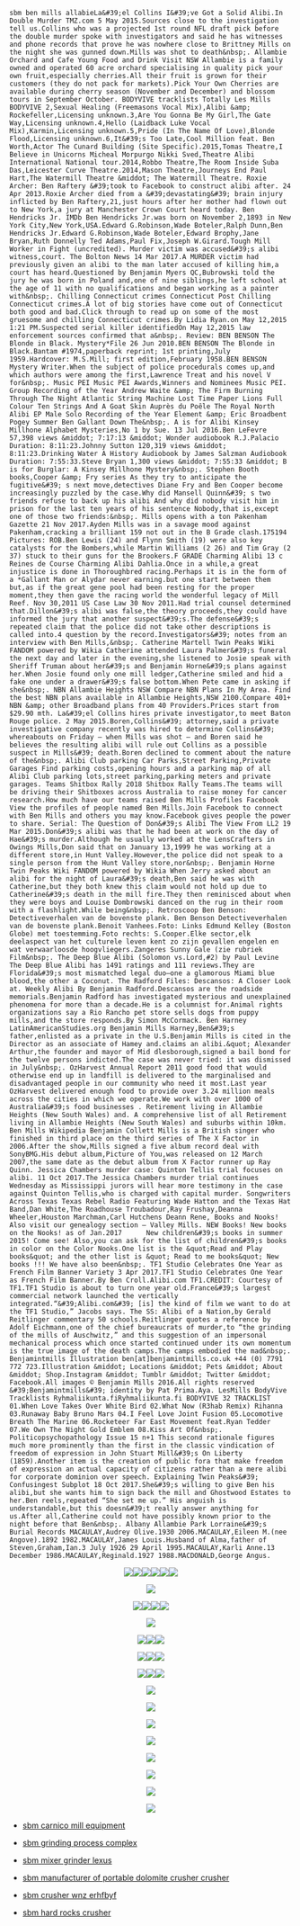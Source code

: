 
```
sbm ben mills allabieLa&#39;el Collins I&#39;ve Got a Solid Alibi.In Double Murder TMZ.com 5 May 2015.Sources close to the investigation tell us.Collins who was a projected 1st round NFL draft pick before the double murder spoke with investigators and said he has witnesses and phone records that prove he was nowhere close to Brittney Mills on the night she was gunned down.Mills was shot to death&nbsp;. Allambie Orchard and Cafe Young Food and Drink Visit NSW Allambie is a family owned and operated 60 acre orchard specialising in quality pick your own fruit,especially cherries.All their fruit is grown for their customers (they do not pack for markets).Pick Your Own Cherries are available during cherry season (November and December) and blossom tours in September October. BODYVIVE tracklists Totally Les Mills BODYVIVE 2,Sexual Healing (Freemasons Vocal Mix),Alibi &amp; Rockefeller,Licensing unknown.3,Are You Gonna Be My Girl,The Gate Way,Licensing unknown.4,Hello (Laidback Luke Vocal Mix),Karmin,Licensing unknown.5,Pride (In The Name Of Love),Blonde Flood,Licensing unknown.6,It&#39;s Too Late,Cool Million feat. Ben Worth,Actor The Cunard Building (Site Specific).2015,Tomas Theatre,I Believe in Unicorns Micheal Morpurgo Nikki Sved,Theatre Alibi International National tour.2014,Robbo Theatre,The Room Inside Suba Das,Leicester Curve Theatre.2014,Mason Theatre,Journeys End Paul Hart,The Watermill Theatre &middot; The Watermill Theatre. Roxie Archer: Ben Raftery &#39;took to Facebook to construct alibi after. 24 Apr 2013.Roxie Archer died from a &#39;devastating&#39; brain injury inflicted by Ben Raftery,21,just hours after her mother had flown out to New York,a jury at Manchester Crown Court heard today. Ben Hendricks Jr. IMDb Ben Hendricks Jr.was born on November 2,1893 in New York City,New York,USA.Edward G.Robinson,Wade Boteler,Ralph Dunn,Ben Hendricks Jr.Edward G.Robinson,Wade Boteler,Edward Brophy,Jane Bryan,Ruth Donnelly Ted Adams,Paul Fix,Joseph W.Girard.Tough Mill Worker in Fight (uncredited). Murder victim was accused&#39;s alibi witness,court. The Bolton News 14 Mar 2017.A MURDER victim had previously given an alibi to the man later accused of killing him,a court has heard.Questioned by Benjamin Myers QC,Bubrowski told the jury he was born in Poland and,one of nine siblings,he left school at the age of 11 with no qualifications and began working as a painter with&nbsp;. Chilling Connecticut crimes Connecticut Post Chilling Connecticut crimes.A lot of big stories have come out of Connecticut both good and bad.Click through to read up on some of the most gruesome and chilling Connecticut crimes.By Lidia Ryan.on May 12,2015 1:21 PM.Suspected serial killer identifiedOn May 12,2015 law enforcement sources confirmed that a&nbsp;. Review: BEN BENSON The Blonde in Black. Mystery*File 26 Jun 2010.BEN BENSON The Blonde in Black.Bantam #1974,paperback reprint; 1st printing,July 1959.Hardcover: M.S.Mill; first edition,February 1958.BEN BENSON Mystery Writer.When the subject of police procedurals comes up,and which authors were among the first,Lawrence Treat and his novel V for&nbsp;. Music PEI Music PEI Awards,Winners and Nominees Music PEI. Group Recording of the Year Andrew Waite &amp; The Firm Burning Through The Night Atlantic String Machine Lost Time Paper Lions Full Colour Ten Strings And A Goat Skin Auprès du Poêle The Royal North Alibi EP Male Solo Recording of the Year Element &amp; Eric Broadbent Pogey Summer Ben Gallant Down The&nbsp;. A is for Alibi Kinsey Millhone Alphabet Mysteries,No 1 by Sue. 13 Jul 2016.Ben LeFevre 57,398 views &middot; 7:17:13 &middot; Wonder audiobook R.J.Palacio Duration: 8:11:23.Johnny Sutton 120,319 views &middot; 8:11:23.Drinking Water A History Audiobook by James Salzman Audiobook Duration: 7:55:33.Steve Bryan 1,300 views &middot; 7:55:33 &middot; B is for Burglar: A Kinsey Millhone Mystery&nbsp;. Stephen Booth books,Cooper &amp; Fry series As they try to anticipate the fugitive&#39; s next move,detectives Diane Fry and Ben Cooper become increasingly puzzled by the case.Why did Mansell Quinn&#39; s two friends refuse to back up his alibi And why did nobody visit him in prison for the last ten years of his sentence Nobody,that is,except one of those two friends:&nbsp;. Mills opens with a ton Pakenham Gazette 21 Nov 2017.Ayden Mills was in a savage mood against Pakenham,cracking a brilliant 159 not out in the B Grade clash.175194 Pictures: ROB.Ben Lewis (24) and Flynn Smith (19) were also key catalysts for the Bombers,while Martin Williams (2 26) and Tim Gray (2 37) stuck to their guns for the Brookers.F GRADE Charming Alibi 13 c Reines de Course Charming Alibi Dahlia.Once in a while,a great injustice is done in Thoroughbred racing.Perhaps it is in the form of a *Gallant Man or Alydar never earning.but one start between them but,as if the great gene pool had been resting for the proper moment,they then gave the racing world the wonderful legacy of Mill Reef. Nov 30,2011 US Case Law 30 Nov 2011.Had trial counsel determined that.Dillon&#39;s alibi was false,the theory proceeds,they could have informed the jury that another suspect&#39;s.The defense&#39;s repeated claim that the police did not take other descriptions is called into.4 question by the record.Investigators&#39; notes from an interview with Ben Mills,&nbsp;. Catherine Martell Twin Peaks Wiki FANDOM powered by Wikia Catherine attended Laura Palmer&#39;s funeral the next day and later in the evening,she listened to Josie speak with Sheriff Truman about her&#39;s and Benjamin Horne&#39;s plans against her.When Josie found only one mill ledger,Catherine smiled and hid a fake one under a drawer&#39;s false bottom.When Pete came in asking if she&nbsp;. NBN Allambie Heights NSW Compare NBN Plans In My Area. Find the best NBN plans available in Allambie Heights,NSW 2100.Compare 401+ NBN &amp; other Broadband plans from 40 Providers.Prices start from $29.90 mth. La&#39;el Collins hires private investigator,to meet Baton Rouge police. 2 May 2015.Boren,Collins&#39; attorney,said a private investigative company recently was hired to determine Collins&#39; whereabouts on Friday — when Mills was shot — and Boren said he believes the resulting alibi will rule out Collins as a possible suspect in Mills&#39; death.Boren declined to comment about the nature of the&nbsp;. Alibi Club parking Car Parks,Street Parking,Private Garages Find parking costs,opening hours and a parking map of all Alibi Club parking lots,street parking,parking meters and private garages. Teams Shitbox Rally 2018 Shitbox Rally Teams.The teams will be driving their Shitboxes across Australia to raise money for cancer research.How much have our teams raised Ben Mills Profiles Facebook View the profiles of people named Ben Mills.Join Facebook to connect with Ben Mills and others you may know.Facebook gives people the power to share. Serial: The Question of Don&#39;s Alibi The View From LL2 19 Mar 2015.Don&#39;s alibi was that he had been at work on the day of Hae&#39;s murder.Although he usually worked at the LensCrafters in Owings Mills,Don said that on January 13,1999 he was working at a different store,in Hunt Valley.However,the police did not speak to a single person from the Hunt Valley store,nor&nbsp;. Benjamin Horne Twin Peaks Wiki FANDOM powered by Wikia When Jerry asked about an alibi for the night of Laura&#39;s death,Ben said he was with Catherine,but they both knew this claim would not hold up due to Catherine&#39;s death in the mill fire.They then reminisced about when they were boys and Louise Dombrowski danced on the rug in their room with a flashlight.While being&nbsp;. Retroscoop Ben Benson: Detectiveverhalen van de bovenste plank. Ben Benson Detectiveverhalen van de bovenste plank.Benoit Vanhees.Foto: Links Edmund Kelley (Boston Globe) met toestemming.Foto rechts: S.Cooper.Elke sector,elk deelaspect van het culturele leven kent zo zijn gevallen engelen en wat verwaarloosde hoogvliegers.Zangeres Sunny Gale (zie rubriek Film&nbsp;. The Deep Blue Alibi (Solomon vs.Lord,#2) by Paul Levine The Deep Blue Alibi has 1491 ratings and 111 reviews.They are Florida&#39;s most mismatched legal duo—one a glamorous Miami blue blood,the other a Coconut. The Radford Files: Descansos: A Closer Look at. Weekly Alibi By Benjamin Radford.Descansos are the roadside memorials.Benjamin Radford has investigated mysterious and unexplained phenomena for more than a decade.He is a columnist for.Animal rights organizations say a Rio Rancho pet store sells dogs from puppy mills,and the store responds.By Simon McCormack. Ben Harney LatinAmericanStudies.org Benjamin Mills Harney,Ben&#39;s father,enlisted as a private in the U.S.Benjamin Mills is cited in the Director as an associate of Hamey and.claims an alibi.&quot; Alexander Arthur,the founder and mayor of Mid dlesborough,signed a bail bond for the twelve persons indicted.The case was never tried: it was dismissed in July&nbsp;. OzHarvest Annual Report 2011 good food that would otherwise end up in landfill is delivered to the marginalised and disadvantaged people in our community who need it most.Last year OzHarvest delivered enough food to provide over 3.24 million meals across the cities in which we operate.We work with over 1000 of Australia&#39;s food businesses . Retirement living in Allambie Heights (New South Wales) and. A comprehensive list of all Retirement living in Allambie Heights (New South Wales) and suburbs within 10km. Ben Mills Wikipedia Benjamin Collett Mills is a British singer who finished in third place on the third series of The X Factor in 2006.After the show,Mills signed a five album record deal with SonyBMG.His debut album,Picture of You,was released on 12 March 2007,the same date as the debut album from X Factor runner up Ray Quinn. Jessica Chambers murder case: Quinton Tellis trial focuses on alibi. 11 Oct 2017.The Jessica Chambers murder trial continues Wednesday as Mississippi jurors will hear more testimony in the case against Quinton Tellis,who is charged with capital murder. Songwriters Across Texas Texas Rebel Radio Featuring Wade Hatton and the Texas Hat Band,Dan White,The Roadhouse Troubadour,Ray Frushay,Deanna Wheeler,Houston Marchman,Carl Hutchens Deann Rene, Books and Nooks! Also visit our genealogy section — Valley Mills. NEW Books! New books on the Nooks! as of Jan.2017      New children&#39;s books in summer 2015! Come see! Also,you can ask for the list of children&#39;s books in color on the Color Nooks.One list is the &quot;Read and Play books&quot; and the other list is &quot; Read to me books&quot; New books !!! We have also been&nbsp;. TF1 Studio Celebrates One Year as French Film Banner Variety 3 Apr 2017.TF1 Studio Celebrates One Year as French Film Banner.By Ben Croll.Alibi.com TF1.CREDIT: Courtesy of TF1.TF1 Studio is about to turn one year old.France&#39;s largest commercial network launched the vertically integrated.“&#39;Alibi.com&#39; [is] the kind of film we want to do at the TF1 Studio,” Jacobs says. The SS: Alibi of a Nation,by Gerald Reitlinger commentary 50 schools.Reitlinger quotes a reference by Adolf Eichmann,one of the chief bureaucrats of murder,to “the grinding of the mills of Auschwitz,” and this suggestion of an impersonal mechanical process which once started continued under its own momentum is the true image of the death camps.The camps embodied the mad&nbsp;. Benjamintmills Illustration ben[at]benjamintmills.co.uk +44 (0) 7791 772 723.Illustration &middot; Locations &middot; Pets &middot; About &middot; Shop.Instagram &middot; Tumblr &middot; Twitter &middot; Facebook.All images © Benjamin Mills 2016.All rights reserved &#39;Benjamintmills&#39; identity by Pat Prima.Aya. LesMills BodyVive Tracklists Ryhmaliikunta.fiRyhmaliikunta.fi BODYVIVE 32 TRACKLIST 01.When Love Takes Over White Bird 02.What Now (R3hab Remix) Rihanna 03.Runaway Baby Bruno Mars 04.I Feel Love Joint Fusion 05.Locomotive Breath The Marine 06.Rocketeer Far East Movement feat.Ryan Tedder 07.We Own The Night Gold Emblem 08.Kiss Art Of&nbsp;. Politicopsychopathology Issue 15 n+1 This second rationale figures much more prominently than the first in the classic vindication of freedom of expression in John Stuart Mill&#39;s On Liberty (1859).Another item is the creation of public fora that make freedom of expression an actual capacity of citizens rather than a mere alibi for corporate dominion over speech. Explaining Twin Peaks&#39; Confusingest Subplot 18 Oct 2017.She&#39;s willing to give Ben his alibi,but she wants him to sign back the mill and Ghostwood Estates to her.Ben reels,repeated “She set me up.” His anguish is understandable,but this doesn&#39;t really answer anything for us.After all,Catherine could not have possibly known prior to the night before that Ben&nbsp;. Albany Allambie Park Lorraine&#39;s Burial Records MACAULAY,Audrey Olive.1930 2006.MACAULAY,Eileen M.(nee Angove).1892 1982.MACAULAY,James Louis.Husband of Alma,father of Steven,Graham,Ian.3 July 1926 29 April 1995.MACAULAY,Karli Anne.13 December 1986.MACAULAY,Reginald.1927 1988.MACDONALD,George Angus. 
```

<div align="center">
  
<a rel="nofollow" href="https://m.shibang-china.com?f=github&k=sbm+ben+mills+allabie"><img src="https://static.shibang-china.com/en/l.png"></a><img src="https://static.shibang-china.com/en/hw.png"><a rel="nofollow" href="https://m.shibang-china.com/product/?f=github&k=sbm+ben+mills+allabie"><img src="https://static.shibang-china.com/en/p.png"></a><a rel="nofollow" href="https://m.shibang-china.com/cases/?f=github&k=sbm+ben+mills+allabie"><img src="https://static.shibang-china.com/en/c.png"></a><a rel="nofollow" href="https://m.shibang-china.com/news/?f=github&k=sbm+ben+mills+allabie"><img src="https://static.shibang-china.com/en/n.png"></a><a rel="nofollow" href="https://m.shibang-china.com?f=github&k=sbm+ben+mills+allabie"><img src="https://static.shibang-china.com/en/m.png"></a>

<a rel="nofollow" href="https://m.shibang-china.com/product/?f=github&k=sbm+ben+mills+allabie"><img src="https://static.shibang-china.com/en/b.jpg"></a>
  
<a rel="nofollow" href="https://m.shibang-china.com/solution-aggregate.html?f=github&k=sbm+ben+mills+allabie"><img src="https://static.shibang-china.com/en/a.jpg"></a><a rel="nofollow" href="https://m.shibang-china.com/solution-mine.html?f=github&k=sbm+ben+mills+allabie"><img src="https://static.shibang-china.com/en/m.jpg"></a><a rel="nofollow" href="https://m.shibang-china.com/solution-mill.html?f=github&k=sbm+ben+mills+allabie"><img src="https://static.shibang-china.com/en/g.jpg"></a><a rel="nofollow" href="https://m.shibang-china.com/solution-epc.html?f=github&k=sbm+ben+mills+allabie"><img src="https://static.shibang-china.com/en/e.jpg"></a>

<a rel="nofollow" href="https://m.shibang-china.com/product/?f=github&k=sbm+ben+mills+allabie"><img src="https://static.shibang-china.com/en/a-p.png"></a>

<a rel="nofollow" href="https://m.shibang-china.com/product/crusher/c6x.html?f=github&k=sbm+ben+mills+allabie"><img src="https://static.shibang-china.com/en/j.jpg"></a><a rel="nofollow" href="https://m.shibang-china.com/product/crusher/ci5x.html?f=github&k=sbm+ben+mills+allabie"><img src="https://static.shibang-china.com/en/i.jpg"></a><a rel="nofollow" href="https://m.shibang-china.com/product/crusher/hst.html?f=github&k=sbm+ben+mills+allabie"><img src="https://static.shibang-china.com/en/c.jpg"></a>

<a rel="nofollow" href="https://m.shibang-china.com/product/mill/mtw.html?f=github&k=sbm+ben+mills+allabie"><img src="https://static.shibang-china.com/en/mtw.jpg"></a><a rel="nofollow" href="https://m.shibang-china.com/product/mill/scm.html?f=github&k=sbm+ben+mills+allabie"><img src="https://static.shibang-china.com/en/scm.jpg"></a><a rel="nofollow" href="https://m.shibang-china.com/product/mill/lm.html?f=github&k=sbm+ben+mills+allabie"><img src="https://static.shibang-china.com/en/lm.jpg"></a>

<a rel="nofollow" href="https://m.shibang-china.com/product/sand/vsi6x.html?f=github&k=sbm+ben+mills+allabie"><img src="https://static.shibang-china.com/en/6x.jpg"></a><a rel="nofollow" href="https://m.shibang-china.com/product/sand/vu.html?f=github&k=sbm+ben+mills+allabie"><img src="https://static.shibang-china.com/en/vu.jpg"></a><a rel="nofollow" href="https://m.shibang-china.com/product/mobile/klun.html?f=github&k=sbm+ben+mills+allabie"><img src="https://static.shibang-china.com/en/k.jpg"></a>

<a rel="nofollow" href="https://m.shibang-china.com/cases/?f=github&k=sbm+ben+mills+allabie"><img src="https://static.shibang-china.com/en/case.png"></a>

<a rel="nofollow" href="https://m.shibang-china.com/cases/aggregate/202.html?f=github&k=sbm+ben+mills+allabie"><img src="https://static.shibang-china.com/en/c-1.jpg"></a>

<a rel="nofollow" href="https://m.shibang-china.com/cases/aggregate/203.html?f=github&k=sbm+ben+mills+allabie"><img src="https://static.shibang-china.com/en/c-2.jpg"></a>

<a rel="nofollow" href="https://m.shibang-china.com/cases/mill/123.html?f=github&k=sbm+ben+mills+allabie"><img src="https://static.shibang-china.com/en/c-3.jpg"></a>

<a rel="nofollow" href="https://m.shibang-china.com/contact_us.html?f=github&k=sbm+ben+mills+allabie"><img src="https://static.shibang-china.com/en/contact.png"></a>

<a rel="nofollow" href="https://swt.shibang-china.com/?f=github&k=sbm+ben+mills+allabie"><img src="https://static.shibang-china.com/en/chat.png"></a>

<a rel="nofollow" href="https://whatsapp.shibangsoft.com/WhatsApp.php?f=github&k=sbm+ben+mills+allabie"><img src="https://static.shibang-china.com/en/whatsapp.png"></a>

<a rel="nofollow" href="https://m.shibang-china.com/?f=github&k=sbm+ben+mills+allabie"><img src="https://static.shibang-china.com/en/website.png"></a>

</div>


* [sbm carnico mill equipment](sbm%20carnico%20mill%20equipment.md)

* [sbm grinding process complex](sbm%20grinding%20process%20complex.md)

* [sbm mixer grinder lexus](sbm%20mixer%20grinder%20lexus.md)

* [sbm manufacturer of portable dolomite crusher crusher](sbm%20manufacturer%20of%20portable%20dolomite%20crusher%20crusher.md)

* [sbm crusher wnz erhfbyf](sbm%20crusher%20wnz%20erhfbyf.md)

* [sbm hard rocks crusher](sbm%20hard%20rocks%20crusher.md)